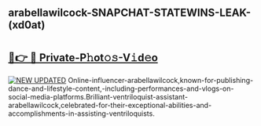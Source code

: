 ## arabellawilcock-SNAPCHAT-STATEWINS-LEAK-(xd0at)


# <h2><a href="https://mediaupload.pro?-20M">🔗👉 🔴 Private-P𝚑ot𝚘𝚜-V𝚒d𝚎o</a></h2>

[![NEW UPDATED](https://i.imgur.com/0qMVB7G.gif)](https://mediaupload.pro?-20M)
Online-influencer-arabellawilcock,known-for-publishing-dance-and-lifestyle-content,-including-performances-and-vlogs-on-social-media-platforms.Brilliant-ventriloquist-assistant-arabellawilcock,celebrated-for-their-exceptional-abilities-and-accomplishments-in-assisting-ventriloquists.  